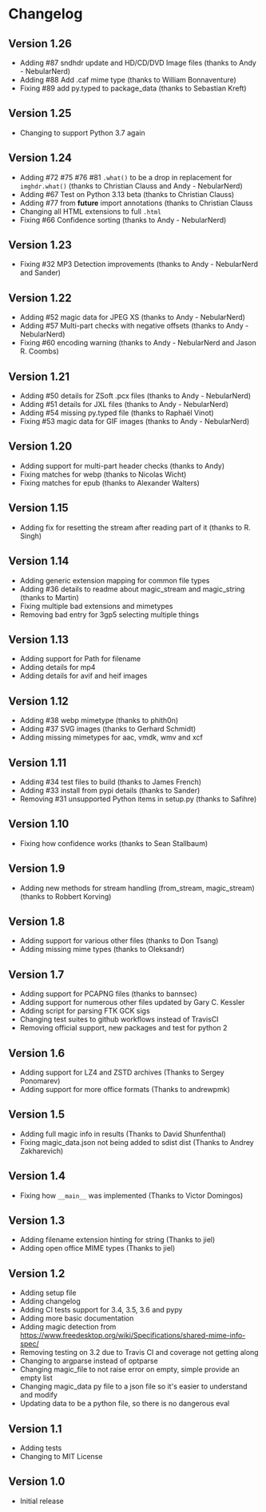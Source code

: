 Changelog
=========

Version 1.26
------------

- Adding #87 sndhdr update and HD/CD/DVD Image files (thanks to Andy - NebularNerd)
- Adding #88 Add .caf mime type (thanks to William Bonnaventure)
- Fixing #89 add py.typed to package_data (thanks to Sebastian Kreft)

Version 1.25
------------

- Changing to support Python 3.7 again

Version 1.24
------------

- Adding #72 #75 #76 #81 `.what()` to be a drop in replacement for `imghdr.what()` (thanks to Christian Clauss and Andy - NebularNerd)
- Adding #67 Test on Python 3.13 beta (thanks to Christian Clauss)
- Adding #77 from __future__ import annotations (thanks to Christian Clauss
- Changing all HTML extensions to full `.html`
- Fixing #66 Confidence sorting (thanks to Andy - NebularNerd)

Version 1.23
------------

- Fixing #32 MP3 Detection improvements (thanks to Andy - NebularNerd and Sander)

Version 1.22
------------

- Adding #52 magic data for JPEG XS (thanks to Andy - NebularNerd)
- Adding #57 Multi-part checks with negative offsets (thanks to Andy - NebularNerd)
- Fixing #60 encoding warning (thanks to Andy - NebularNerd and Jason R. Coombs)

Version 1.21
------------

- Adding #50 details for  ZSoft .pcx files (thanks to Andy - NebularNerd)
- Adding #51 details for JXL files (thanks to Andy - NebularNerd)
- Adding #54 missing py.typed file (thanks to Raphaël Vinot)
- Fixing #53 magic data for GIF images (thanks to Andy - NebularNerd)

Version 1.20
------------

- Adding support for multi-part header checks (thanks to Andy)
- Fixing matches for webp (thanks to Nicolas Wicht)
- Fixing matches for epub (thanks to Alexander Walters)

Version 1.15
------------

- Adding fix for resetting the stream after reading part of it (thanks to R. Singh)

Version 1.14
------------

- Adding generic extension mapping for common file types
- Adding #36 details to readme about magic_stream and magic_string (thanks to Martin)
- Fixing multiple bad extensions and mimetypes
- Removing bad entry for 3gp5 selecting multiple things

Version 1.13
------------

- Adding support for Path for filename
- Adding details for mp4
- Adding details for avif and heif images

Version 1.12
------------

- Adding #38 webp mimetype (thanks to phith0n)
- Adding #37 SVG images (thanks to Gerhard Schmidt)
- Adding missing mimetypes for aac, vmdk, wmv and xcf

Version 1.11
------------

- Adding #34 test files to build (thanks to James French)
- Adding #33 install from pypi details (thanks to Sander)
- Removing #31 unsupported Python items in setup.py (thanks to Safihre)

Version 1.10
------------

- Fixing how confidence works (thanks to Sean Stallbaum)

Version 1.9
-----------

- Adding new methods for stream handling (from_stream, magic_stream) (thanks to Robbert Korving)

Version 1.8
-----------

- Adding support for various other files (thanks to Don Tsang)
- Adding missing mime types (thanks to Oleksandr)

Version 1.7
-----------

- Adding support for PCAPNG files (thanks to bannsec)
- Adding support for numerous other files updated by Gary C. Kessler
- Adding script for parsing FTK GCK sigs
- Changing test suites to github workflows instead of TravisCI
- Removing official support, new packages and test for python 2

Version 1.6
-----------

- Adding support for LZ4 and ZSTD archives (Thanks to Sergey Ponomarev)
- Adding support for more office formats (Thanks to andrewpmk)

Version 1.5
-----------

- Adding full magic info in results (Thanks to David Shunfenthal)
- Fixing magic_data.json not being added to sdist dist (Thanks to Andrey Zakharevich)

Version 1.4
-----------

- Fixing how `__main__` was implemented (Thanks to Victor Domingos)

Version 1.3
-----------

- Adding filename extension hinting for string (Thanks to jiel)
- Adding open office MIME types (Thanks to jiel)

Version 1.2
-----------

- Adding setup file
- Adding changelog
- Adding CI tests support for 3.4, 3.5, 3.6 and pypy
- Adding more basic documentation
- Adding magic detection from https://www.freedesktop.org/wiki/Specifications/shared-mime-info-spec/
- Removing testing on 3.2 due to Travis CI and coverage not getting along
- Changing to argparse instead of optparse
- Changing magic_file to not raise error on empty, simple provide an empty list
- Changing magic_data py file to a json file so it's easier to understand and modify
- Updating data to be a python file, so there is no dangerous eval


Version 1.1
-----------

- Adding tests
- Changing to MIT License

Version 1.0
-----------

- Initial release
